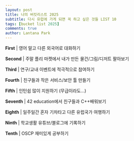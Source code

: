 ```yaml
---
layout: post
title: 나의 버킷리스트 2025
subtitle: 다시 유럽에 가게 되면 꼭 하고 싶은 것들 LIST 10
tags: [bucket list 2025]
comments: true
author: Lantana Park
---
```


**First** | 영어 말고 다른 외국어로 대화하기

**Second** | 주말 플리 마켓에서 내가 만든 물건/그림/디저트 팔아보기

**Third** | 연구/교내 이벤트에 적극적으로 참여하기

**Fourth** | 친구들과 작은 서비스/보안 툴 만들기

**Fifth** | 인턴쉽 많이 지원하기 (무급이라도...)

**Seventh** | 42 education에서 친구들과 C++배워보기

**Eighth** | 일주일간 혼자 기차타고 다른 유럽국가 여행하기

**Ninth** | 학교생활 유튜브/블로그에 기록하기

**Tenth** | OSCP 재미있게 공부하기
